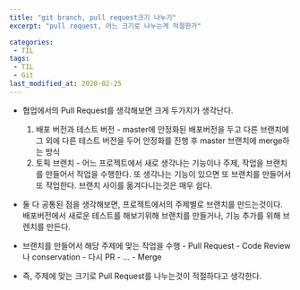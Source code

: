 ```yaml
---
title: "git branch, pull request크기 나누기"
excerpt: "pull request, 어느 크기로 나누는게 적절한가"

categories:
 - TIL
tags:
 - TIL
 - Git
last_modified_at: 2020-02-25
---
```




* 협업에서의 Pull Request를 생각해보면 크게 두가지가 생각난다.
  1. 배포 버전과 테스트 버전 - master에 안정화된 배포버전을 두고 다른 브랜치에 그 외에 다른 테스트 버전을 두어 안정화를 진행 후 master 브랜치에 merge하는 방식
  2. 토픽 브랜치 - 어느 프로젝트에서 새로 생각나는 기능이나 주제, 작업을 브랜치를 만들어서 작업을 수행한다. 또 생각나는 기능이 있으면 또 브랜치를 만들어서 또 작업한다. 브랜치 사이를 옮겨다니는것은 매우 쉽다.

* 둘 다 공통된 점을 생각해보면, 프로젝트에서의 주제별로 브랜치를 만드는것이다. 배포버전에서 새로운 테스트를 해보기위해 브랜치를 만들거나, 기능 추가를 위해 브렌치를 만든다. 
* 브랜치를 만들어서 해당 주제에 맞는 작업을 수행 - Pull Request - Code Review나 conservation - 다시 PR - ... - Merge
* 즉, 주제에 맞는 크기로 Pull Request를 나누는것이 적절하다고 생각한다.

